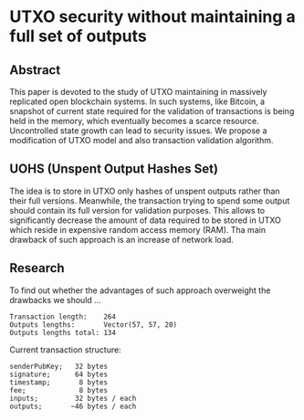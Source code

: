 # UTXO security without maintaining a full set of outputs

## Abstract

This paper is devoted to the study of UTXO maintaining in massively replicated open blockchain systems. 
In such systems, like Bitcoin, a snapshot of current state required for the validation of transactions is being held in 
the memory, which eventually becomes a scarce resource. Uncontrolled state growth can lead to security issues. We propose 
a modification of UTXO model and also transaction validation algorithm.

## UOHS (Unspent Output Hashes Set)

The idea is to store in UTXO only hashes of unspent outputs rather than their full versions. Meanwhile, the transaction 
trying to spend some output should contain its full version for validation purposes. This allows to significantly decrease 
the amount of data required to be stored in UTXO which reside in expensive random access memory (RAM). Tha main drawback 
of such approach is an increase of network load.

## Research

To find out whether the advantages of such approach overweight the drawbacks we should ...

    Transaction length:    264
    Outputs lengths:       Vector(57, 57, 20)
    Outputs lengths total: 134

Current transaction structure:

    senderPubKey;   32 bytes
    signature;      64 bytes
    timestamp;       8 bytes
    fee;             8 bytes
    inputs;         32 bytes / each
    outputs;       ~46 bytes / each
